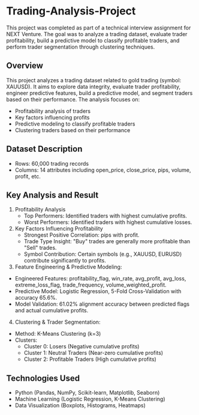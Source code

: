 # Trading-Analysis-Project
This project was completed as part of a technical interview assignment for NEXT Venture.
The goal was to analyze a trading dataset, evaluate trader profitability, build a predictive model to classify profitable traders, and perform trader segmentation through clustering techniques.
## Overview
This project analyzes a trading dataset related to gold trading (symbol: XAUUSD). It aims to explore data integrity, evaluate trader profitability, engineer predictive features, build a predictive model, and segment traders based on their performance.
The analysis focuses on:
- Profitability analysis of traders
- Key factors influencing profits
- Predictive modeling to classify profitable traders
- Clustering traders based on their performance
## Dataset Description
- Rows: 60,000 trading records
- Columns: 14 attributes including open_price, close_price, pips, volume, profit, etc.
## Key Analysis and Result
1. Profitability Analysis
   - Top Performers: Identified traders with highest cumulative profits.
   - Worst Performers: Identified traders with highest cumulative losses.
2. Key Factors Influencing Profitability
   - Strongest Positive Correlation: pips with profit.
   - Trade Type Insight: "Buy" trades are generally more profitable than "Sell" trades.
   - Symbol Contribution: Certain symbols (e.g., XAUUSD, EURUSD) contribute significantly to profits.  
3. Feature Engineering & Predictive Modeling:
- Engineered Features: profitability_flag, win_rate, avg_profit, avg_loss, extreme_loss_flag, trade_frequency, volume_weighted_profit.
- Predictive Model: Logistic Regression, 5-Fold Cross-Validation with accuracy 65.6%.
- Model Validation: 61.02% alignment accuracy between predicted flags and actual cumulative profits.
4. Clustering & Trader Segmentation:
- Method: K-Means Clustering (k=3)
- Clusters:
  - Cluster 0: Losers (Negative cumulative profits)
  - Cluster 1: Neutral Traders (Near-zero cumulative profits)
  - Cluster 2: Profitable Traders (High cumulative profits)
## Technologies Used
- Python (Pandas, NumPy, Scikit-learn, Matplotlib, Seaborn)
- Machine Learning (Logistic Regression, K-Means Clustering)
- Data Visualization (Boxplots, Histograms, Heatmaps)

